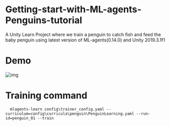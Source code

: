 # Getting-start-with-ML-agents-Penguins-tutorial
A Unity Learn Project where we train a penguin to catch fish and feed the baby penguin using latest version of ML-agents(0.14.0) and Unity 2019.3.1f1

# Demo
![img](https://github.com/Mistletoer/Getting-start-with-ML-agents-Penguins-tutorial/blob/master/DemoImage/Training.gif)

# Training command
```
  mlagents-learn config\trainer_config.yaml --curriculum=config\curricula\penguin\PenguinLearning.yaml --run-id=penguin_01 --train
```
